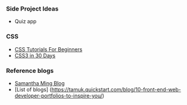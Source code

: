 ### Side Project Ideas
- Quiz app

### CSS
- [CSS Tutorials For Beginners](https://www.youtube.com/playlist?list=PL4cUxeGkcC9gQeDH6xYhmO-db2mhoTSrT)
- [CSS3 in 30 Days](https://www.youtube.com/playlist?list=PLWKjhJtqVAbl1AfjiGyYxwpdAPi5v-1OU)

### Reference blogs
- [Samantha Ming Blog](https://www.samanthaming.com/)
- [List of blogs] (https://tamuk.quickstart.com/blog/10-front-end-web-developer-portfolios-to-inspire-you/)
